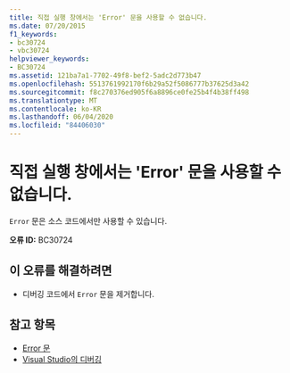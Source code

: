 ```yaml
---
title: 직접 실행 창에서는 'Error' 문을 사용할 수 없습니다.
ms.date: 07/20/2015
f1_keywords:
- bc30724
- vbc30724
helpviewer_keywords:
- BC30724
ms.assetid: 121ba7a1-7702-49f8-bef2-5adc2d773b47
ms.openlocfilehash: 5513761992170f6b29a52f5086777b37625d3a42
ms.sourcegitcommit: f8c270376ed905f6a8896ce0fe25b4f4b38ff498
ms.translationtype: MT
ms.contentlocale: ko-KR
ms.lasthandoff: 06/04/2020
ms.locfileid: "84406030"
---
```

# <a name="error-statements-are-not-valid-in-the-immediate-window"></a>직접 실행 창에서는 'Error' 문을 사용할 수 없습니다.
`Error` 문은 소스 코드에서만 사용할 수 있습니다.  
  
 **오류 ID:** BC30724  
  
## <a name="to-correct-this-error"></a>이 오류를 해결하려면  
  
- 디버깅 코드에서 `Error` 문을 제거합니다.  
  
## <a name="see-also"></a>참고 항목

- [Error 문](../language-reference/statements/error-statement.md)
- [Visual Studio의 디버깅](/visualstudio/debugger/debugger-feature-tour)
